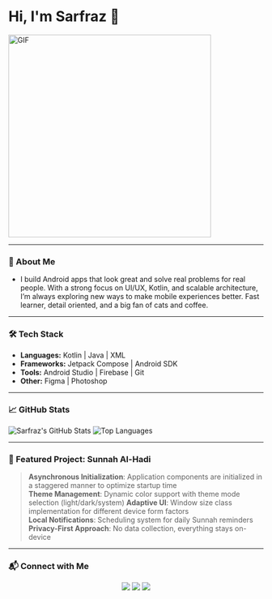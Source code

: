 <h1 align="left">Hi, I'm Sarfraz 👋</h1>

<img align="bottom" alt="GIF" src="https://media1.giphy.com/media/v1.Y2lkPTc5MGI3NjExaHV1ZWpoYXkxY3F3b2JiNG1mcWJsc3YyMGU0azRsM2RqbG90cWViaCZlcD12MV9pbnRlcm5hbF9naWZfYnlfaWQmY3Q9Zw/llarwdtFqG63IlqUR1/giphy.gif" width="400"/>

---

### 🚀 About Me
- I build Android apps that look great and solve real problems for real people. With a strong focus on UI/UX, Kotlin, and scalable architecture, I’m always exploring new ways to make mobile experiences better. Fast learner, detail oriented, and a big fan of cats and coffee.


---

### 🛠 Tech Stack
- **Languages:** Kotlin | Java | XML  
- **Frameworks:** Jetpack Compose | Android SDK  
- **Tools:** Android Studio | Firebase | Git  
- **Other:** Figma | Photoshop

---

### 📈 GitHub Stats
![Sarfraz's GitHub Stats](https://github-readme-stats.vercel.app/api?username=sarfrazryenpsd&show_icons=true&theme=radical)
![Top Languages](https://github-readme-stats.vercel.app/api/top-langs/?username=sarfrazryenpsd&layout=compact&theme=radical)

---

### 📢 Featured Project: Sunnah Al-Hadi
> **Asynchronous Initialization**: Application components are initialized in a staggered manner to optimize startup time  
> **Theme Management**: Dynamic color support with theme mode selection (light/dark/system) 
> **Adaptive UI**: Window size class implementation for different device form factors  
> **Local Notifications**: Scheduling system for daily Sunnah reminders
> **Privacy-First Approach**: No data collection, everything stays on-device

---

### 📬 Connect with Me
<p align="center">
  <a href="https://x.com/sarfrazryenpsd"><img src="https://img.icons8.com/color/48/twitter--v1.png"/></a>
  <a href="mailto:mdsarfraz.ilanos1915@gmail.com@gmail.com"><img src="https://img.icons8.com/color/48/gmail-new.png"/></a>
  <a href="https://www.linkedin.com/in/sarfrazryenpsd"><img src="https://img.icons8.com/color/48/linkedin.png"/></a>
</p>


